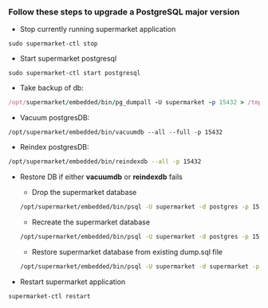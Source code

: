 ### Follow these steps to upgrade a PostgreSQL major version

 - Stop currently running supermarket application
```
sudo supermarket-ctl stop
```
 - Start supermarket postgresql
```
sudo supermarket-ctl start postgresql
```

- Take backup of db:
```ruby
/opt/supermarket/embedded/bin/pg_dumpall -U supermarket -p 15432 > /tmp/supermarket-dump.sql
```

- Vacuum postgresDB:
```
/opt/supermarket/embedded/bin/vacuumdb --all --full -p 15432
```

- Reindex postgresDB:
```bash
/opt/supermarket/embedded/bin/reindexdb --all -p 15432
```

- Restore DB if either **vacuumdb** or **reindexdb** fails

   - Drop the supermarket database
  ```bash
  /opt/supermarket/embedded/bin/psql -U supermarket -d postgres -p 15432 -c "drop database supermarket"
  ```
   - Recreate the supermarket database
  ```bash
  /opt/supermarket/embedded/bin/psql -U supermarket -d postgres -p 15432 -c "create database supermarket"
  ```
   - Restore supermarket database from existing dump.sql file

  ```bash
  /opt/supermarket/embedded/bin/psql -U supermarket -d supermarket -p 15432 -f /tmp/supermarket-dump.sql
  ```

- Restart supermarket application
```bash
supermarket-ctl restart
```